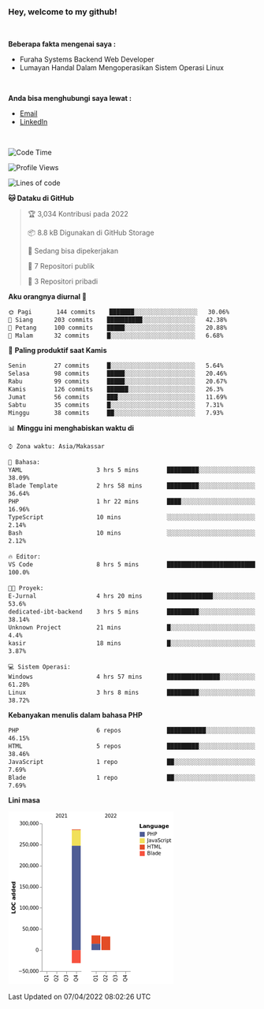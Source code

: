 <h3>Hey, welcome to my github!</h3>

<br>

<p><strong>Beberapa fakta mengenai saya :</strong></p>

<ul>
  <li>Furaha Systems Backend Web Developer</li>
  <li>Lumayan Handal Dalam Mengoperasikan Sistem Operasi Linux</li>
</ul>

<br>

<p><strong>Anda bisa menghubungi saya lewat :</strong></p>

<ul>
  <li><a href="mailto:renaldiapriyanto419@gmail.com">Email</a></li>
  <li><a href="https://www.linkedin.com/in/renaldi-kadang-314314206/">LinkedIn</a></li>
</ul>

<br>

<!--START_SECTION:waka-->
![Code Time](http://img.shields.io/badge/Code%20Time-56%20hrs%2037%20mins-blue)

![Profile Views](http://img.shields.io/badge/Profil%20dilihat-2-blue)

![Lines of code](https://img.shields.io/badge/Sejak%20Hello%20World%20aku%20telah%20menulis-323%20Thousand%20baris%20kode-blue)

**🐱 Dataku di GitHub** 

> 🏆 3,034 Kontribusi pada 2022
 > 
> 📦 8.8 kB Digunakan di GitHub Storage 
 > 
> 💼 Sedang bisa dipekerjakan
 > 
> 📜 7 Repositori publik 
 > 
> 🔑 3 Repositori pribadi  
 > 
**Aku orangnya diurnal 🐤** 

```text
🌞 Pagi       144 commits    ███████░░░░░░░░░░░░░░░░░░   30.06% 
🌆 Siang      203 commits    ██████████░░░░░░░░░░░░░░░   42.38% 
🌃 Petang     100 commits    █████░░░░░░░░░░░░░░░░░░░░   20.88% 
🌙 Malam      32 commits     █░░░░░░░░░░░░░░░░░░░░░░░░   6.68%

```
📅 **Paling produktif saat Kamis** 

```text
Senin        27 commits     █░░░░░░░░░░░░░░░░░░░░░░░░   5.64% 
Selasa       98 commits     █████░░░░░░░░░░░░░░░░░░░░   20.46% 
Rabu         99 commits     █████░░░░░░░░░░░░░░░░░░░░   20.67% 
Kamis        126 commits    ██████░░░░░░░░░░░░░░░░░░░   26.3% 
Jumat        56 commits     ███░░░░░░░░░░░░░░░░░░░░░░   11.69% 
Sabtu        35 commits     █░░░░░░░░░░░░░░░░░░░░░░░░   7.31% 
Minggu       38 commits     ██░░░░░░░░░░░░░░░░░░░░░░░   7.93%

```


📊 **Minggu ini menghabiskan waktu di** 

```text
⌚︎ Zona waktu: Asia/Makassar

💬 Bahasa: 
YAML                     3 hrs 5 mins        █████████░░░░░░░░░░░░░░░░   38.09% 
Blade Template           2 hrs 58 mins       █████████░░░░░░░░░░░░░░░░   36.64% 
PHP                      1 hr 22 mins        ████░░░░░░░░░░░░░░░░░░░░░   16.96% 
TypeScript               10 mins             ░░░░░░░░░░░░░░░░░░░░░░░░░   2.14% 
Bash                     10 mins             ░░░░░░░░░░░░░░░░░░░░░░░░░   2.12%

🔥 Editor: 
VS Code                  8 hrs 5 mins        █████████████████████████   100.0%

🐱‍💻 Proyek: 
E-Jurnal                 4 hrs 20 mins       █████████████░░░░░░░░░░░░   53.6% 
dedicated-ibt-backend    3 hrs 5 mins        █████████░░░░░░░░░░░░░░░░   38.14% 
Unknown Project          21 mins             █░░░░░░░░░░░░░░░░░░░░░░░░   4.4% 
kasir                    18 mins             █░░░░░░░░░░░░░░░░░░░░░░░░   3.87%

💻 Sistem Operasi: 
Windows                  4 hrs 57 mins       ███████████████░░░░░░░░░░   61.28% 
Linux                    3 hrs 8 mins        █████████░░░░░░░░░░░░░░░░   38.72%

```

**Kebanyakan menulis dalam bahasa PHP** 

```text
PHP                      6 repos             ███████████░░░░░░░░░░░░░░   46.15% 
HTML                     5 repos             █████████░░░░░░░░░░░░░░░░   38.46% 
JavaScript               1 repo              ██░░░░░░░░░░░░░░░░░░░░░░░   7.69% 
Blade                    1 repo              ██░░░░░░░░░░░░░░░░░░░░░░░   7.69%

```


**Lini masa**

![Chart not found](https://raw.githubusercontent.com/Sylent-Sys/Sylent-Sys/main/charts/bar_graph.png) 


 Last Updated on 07/04/2022 08:02:26 UTC
<!--END_SECTION:waka-->
